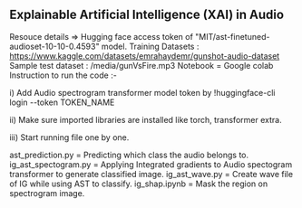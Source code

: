 
## Explainable Artificial Intelligence (XAI) in Audio

Resouce details =>
Hugging face access token of "MIT/ast-finetuned-audioset-10-10-0.4593" model. 
Training Datasets : https://www.kaggle.com/datasets/emrahaydemr/gunshot-audio-dataset 
Sample test dataset : /media/gunVsFire.mp3
Notebook = Google colab
Instruction to run the code :-

i) Add Audio spectrogram transformer model token by 
!huggingface-cli login --token TOKEN_NAME

ii) Make sure imported libraries are installed like torch, transformer extra.

iii) Start running file one by one. 

ast_prediction.py = Predicting which class the audio belongs to.
ig_ast_spectogram.py = Applying Integrated gradients to Audio spectogram transformer to generate classified image.
ig_ast_wave.py = Create wave file of IG while using AST to classify.
ig_shap.ipynb = Mask the region on spectrogram image. 


